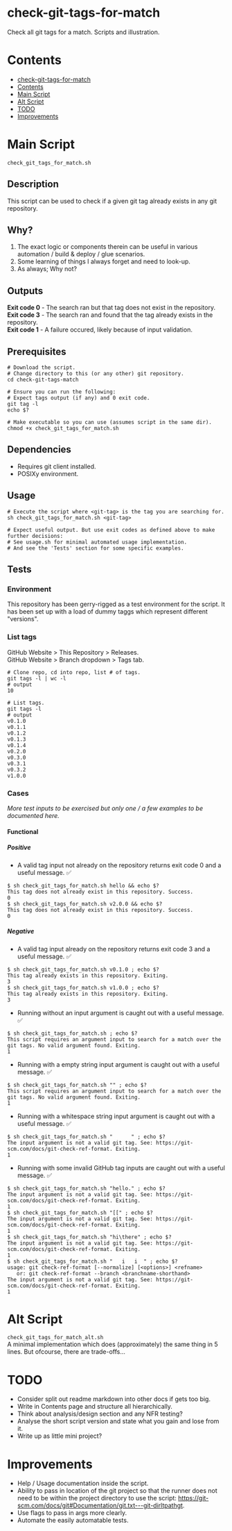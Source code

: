 # check-git-tags-for-match
Check all git tags for a match. Scripts and illustration.

# Contents
- [check-git-tags-for-match](#check-git-tags-for-match)
- [Contents](#contents)
- [Main Script](#main-script)
- [Alt Script](#alt-script)
- [TODO](#todo)
- [Improvements](#improvements)

# Main Script
`check_git_tags_for_match.sh`  
## Description
This script can be used to check if a given git tag already exists in any git repository.

## Why?
1) The exact logic or components therein can be useful in various automation / build & deploy / glue scenarios. 
2) Some learning of things I always forget and need to look-up.
3) As always; Why not?

## Outputs
**Exit code 0** - The search ran but that tag does not exist in the repository.   
**Exit code 3** - The search ran and found that the tag already exists in the repository.  
**Exit code 1** - A failure occured, likely because of input validation.  

## Prerequisites
```
# Download the script.
# Change directory to this (or any other) git repository.
cd check-git-tags-match

# Ensure you can run the following:
# Expect tags output (if any) and 0 exit code.
git tag -l
echo $?

# Make executable so you can use (assumes script in the same dir).
chmod +x check_git_tags_for_match.sh
```

## Dependencies
* Requires git client installed.
* POSIXy environment.


## Usage
```
# Execute the script where <git-tag> is the tag you are searching for.
sh check_git_tags_for_match.sh <git-tag>

# Expect useful output. But use exit codes as defined above to make further decisions:
# See usage.sh for minimal automated usage implementation.
# And see the 'Tests' section for some specific examples.
```

## Tests

### Environment
This repository has been gerry-rigged as a test environment for the script. It has been set up with a load of dummy taggs which represent different "versions".

### List tags
GitHub Website > This Repository > Releases.  
GitHub Website > Branch dropdown > Tags tab.
```
# Clone repo, cd into repo, list # of tags.
git tags -l | wc -l
# output
10

# List tags.
git tags -l
# output
v0.1.0
v0.1.1
v0.1.2
v0.1.3
v0.1.4
v0.2.0
v0.3.0
v0.3.1
v0.3.2
v1.0.0
```

### Cases
*More test inputs to be exercised but only one / a few examples to be documented here.*  
#### Functional
##### Positive
* A valid tag input not already on the repository returns exit code 0 and a useful message. ✅
```
$ sh check_git_tags_for_match.sh hello && echo $?
This tag does not already exist in this repository. Success.
0
$ sh check_git_tags_for_match.sh v2.0.0 && echo $?
This tag does not already exist in this repository. Success.
0
```
##### Negative 
* A valid tag input already on the repository returns exit code 3 and a useful message. ✅
```
$ sh check_git_tags_for_match.sh v0.1.0 ; echo $?
This tag already exists in this repository. Exiting.
3
$ sh check_git_tags_for_match.sh v1.0.0 ; echo $?
This tag already exists in this repository. Exiting.
3
```
* Running without an input argument is caught out with a useful message. ✅
```
$ sh check_git_tags_for_match.sh ; echo $?
This script requires an argument input to search for a match over the git tags. No valid argument found. Exiting.
1
```
* Running with a empty string input argument is caught out with a useful message. ✅
```
$ sh check_git_tags_for_match.sh "" ; echo $?
This script requires an argument input to search for a match over the git tags. No valid argument found. Exiting.
1
```
* Running with a whitespace string input argument is caught out with a useful message. ✅
```
$ sh check_git_tags_for_match.sh "      " ; echo $?
The input argument is not a valid git tag. See: https://git-scm.com/docs/git-check-ref-format. Exiting.
1
```
* Running with some invalid GitHub tag inputs are caught out with a useful message. ✅
```
$ sh check_git_tags_for_match.sh "hello." ; echo $?
The input argument is not a valid git tag. See: https://git-scm.com/docs/git-check-ref-format. Exiting.
1
$ sh check_git_tags_for_match.sh "[[" ; echo $?
The input argument is not a valid git tag. See: https://git-scm.com/docs/git-check-ref-format. Exiting.
1
$ sh check_git_tags_for_match.sh "hi\there" ; echo $?
The input argument is not a valid git tag. See: https://git-scm.com/docs/git-check-ref-format. Exiting.
1
$ sh check_git_tags_for_match.sh "   i   i  " ; echo $?
usage: git check-ref-format [--normalize] [<options>] <refname>
   or: git check-ref-format --branch <branchname-shorthand>
The input argument is not a valid git tag. See: https://git-scm.com/docs/git-check-ref-format. Exiting.
1
```

# Alt Script
`check_git_tags_for_match_alt.sh`  
A minimal implementation which does (approximately) the same thing in 5 lines. But ofcourse, there are trade-offs...

# TODO
* Consider split out readme markdown into other docs if gets too big.
* Write in Contents page and structure all hierarchically. 
* Think about analysis/design section and any NFR testing?
* Analyse the short script version and state what you gain and lose from it.
* Write up as little mini project?

# Improvements
* Help / Usage documentation inside the script.
* Ability to pass in location of the git project so that the runner does not need to be within the project directory to use the script: https://git-scm.com/docs/git#Documentation/git.txt---git-dirltpathgt.
* Use flags to pass in args more clearly.
* Automate the easily automatable tests.


